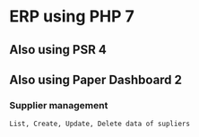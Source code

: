# ERP using PHP 7
## Also using PSR 4
## Also using Paper Dashboard 2
### Supplier management
	List, Create, Update, Delete data of supliers